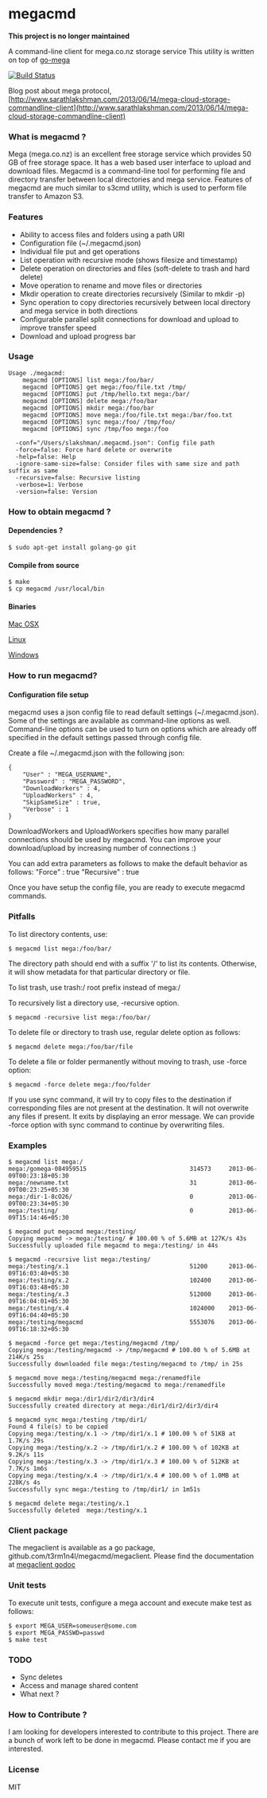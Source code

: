 megacmd
=======

**This project is no longer maintained**

A command-line client for mega.co.nz storage service
This utility is written on top of [go-mega](http://github.com/t3rm1n4l/go-mega)

[![Build Status](https://secure.travis-ci.org/t3rm1n4l/megacmd.png?branch=master)](http://travis-ci.org/t3rm1n4l/megacmd)


Blog post about mega protocol, [http://www.sarathlakshman.com/2013/06/14/mega-cloud-storage-commandline-client](http://www.sarathlakshman.com/2013/06/14/mega-cloud-storage-commandline-client)

### What is megacmd ?
Mega (mega.co.nz) is an excellent free storage service which provides 50 GB of free storage space. It has a web based user interface to upload and download files.
Megacmd is a command-line tool for performing file and directory transfer between local directories and mega service. Features of megacmd are much similar to s3cmd utility, which is used to perform file transfer to Amazon S3.

### Features
  - Ability to access files and folders using a path URI
  - Configuration file (~/.megacmd.json)
  - Individual file put and get operations
  - List operation with recursive mode (shows filesize and timestamp)
  - Delete operation on directories and files (soft-delete to trash and hard delete)
  - Move operation to rename and move files or directories
  - Mkdir operation to create directories recursively (Similar to mkdir -p)
  - Sync operation to copy directories recursively between local directory and mega service in both directions
  - Configurable parallel split connections for download and upload to improve transfer speed
  - Download and upload progress bar

### Usage
    Usage ./megacmd:
        megacmd [OPTIONS] list mega:/foo/bar/
        megacmd [OPTIONS] get mega:/foo/file.txt /tmp/
        megacmd [OPTIONS] put /tmp/hello.txt mega:/bar/
        megacmd [OPTIONS] delete mega:/foo/bar
        megacmd [OPTIONS] mkdir mega:/foo/bar
        megacmd [OPTIONS] move mega:/foo/file.txt mega:/bar/foo.txt
        megacmd [OPTIONS] sync mega:/foo/ /tmp/foo/
        megacmd [OPTIONS] sync /tmp/foo mega:/foo

      -conf="/Users/slakshman/.megacmd.json": Config file path
      -force=false: Force hard delete or overwrite
      -help=false: Help
      -ignore-same-size=false: Consider files with same size and path suffix as same
      -recursive=false: Recursive listing
      -verbose=1: Verbose
      -version=false: Version

### How to obtain megacmd ?

#### Dependencies ?
    $ sudo apt-get install golang-go git

#### Compile from source

    $ make
    $ cp megacmd /usr/local/bin

#### Binaries

[Mac OSX](https://mega.co.nz/#!HE9THAwL!RzOtsmqpAf31K_6BOBmiDF9j97whf028v7jkMGJpCXI)

[Linux](https://mega.co.nz/#!2cNmHZjY!DARXJRmvakZ09Wjvc39GYlUeGzx7aM6NamU2wB9kHM4)

[Windows](https://mega.co.nz/#!uQdDxLhY!dtRe7DfsApiI9EeprNDg-QBgT8JPTL4OwPRC9__-1tw)

### How to run megacmd?

#### Configuration file setup

megacmd uses a json config file to read default settings (~/.megacmd.json). Some of the settings
are available as command-line options as well. Command-line options can be used
to turn on options which are already off specified in the default settings passed through config file.

Create a file ~/.megacmd.json with the following json:

    {
        "User" : "MEGA_USERNAME",
        "Password" : "MEGA_PASSWORD",
        "DownloadWorkers" : 4,
        "UploadWorkers" : 4,
        "SkipSameSize" : true,
        "Verbose" : 1
    }

DownloadWorkers and UploadWorkers specifies how many parallel connections should be used by megacmd.
You can improve your download/upload by increasing number of connections :)


You can add extra parameters as follows to make the default behavior as follows:
    "Force" : true
    "Recursive" : true

Once you have setup the config file, you are ready to execute megacmd commands.

### Pitfalls
To list directory contents, use:

    $ megacmd list mega:/foo/bar/

The directory path should end with a suffix '/' to list its contents. Otherwise, it will show metadata for that particular directory or file.

To list trash, use trash:/ root prefix instead of mega:/

To recursively list a directory use, -recursive option.

    $ megacmd -recursive list mega:/foo/bar/

To delete file or directory to trash use, regular delete option as follows:

    $ megacmd delete mega:/foo/bar/file

To delete a file or folder permanently without moving to trash, use -force option:

    $ megacmd -force delete mega:/foo/folder

If you use sync command, it will try to copy files to the destination if corresponding files are not present at the destination. It will not overwrite any files if present. It exits by displaying an error message. We can provide -force option with sync command to continue by overwriting files.

### Examples

    $ megacmd list mega:/
    mega:/gomega-084959515                             314573     2013-06-09T00:23:18+05:30
    mega:/newname.txt                                  31         2013-06-09T00:23:25+05:30
    mega:/dir-1-8cO26/                                 0          2013-06-09T00:23:34+05:30
    mega:/testing/                                     0          2013-06-09T15:14:46+05:30

    $ megacmd put megacmd mega:/testing/
    Copying megacmd -> mega:/testing/ # 100.00 % of 5.6MB at 127K/s 43s 
    Successfully uploaded file megacmd to mega:/testing/ in 44s

    $ megacmd -recursive list mega:/testing/ 
    mega:/testing/x.1                                  51200      2013-06-09T16:03:40+05:30
    mega:/testing/x.2                                  102400     2013-06-09T16:03:48+05:30
    mega:/testing/x.3                                  512000     2013-06-09T16:04:01+05:30
    mega:/testing/x.4                                  1024000    2013-06-09T16:04:40+05:30
    mega:/testing/megacmd                              5553076    2013-06-09T16:18:32+05:30

    $ megacmd -force get mega:/testing/megacmd /tmp/
    Copying mega:/testing/megacmd -> /tmp/megacmd # 100.00 % of 5.6MB at 214K/s 25s 
    Successfully downloaded file mega:/testing/megacmd to /tmp/ in 25s

    $ megacmd move mega:/testing/megacmd mega:/renamedfile
    Successfully moved mega:/testing/megacmd to mega:/renamedfile

    $ megacmd mkdir mega:/dir1/dir2/dir3/dir4
    Successfully created directory at mega:/dir1/dir2/dir3/dir4

    $ megacmd sync mega:/testing /tmp/dir1/
    Found 4 file(s) to be copied
    Copying mega:/testing/x.1 -> /tmp/dir1/x.1 # 100.00 % of 51KB at 1.7K/s 29s 
    Copying mega:/testing/x.2 -> /tmp/dir1/x.2 # 100.00 % of 102KB at 9.2K/s 11s 
    Copying mega:/testing/x.3 -> /tmp/dir1/x.3 # 100.00 % of 512KB at 7.7K/s 1m6s 
    Copying mega:/testing/x.4 -> /tmp/dir1/x.4 # 100.00 % of 1.0MB at 228K/s 4s 
    Successfully sync mega:/testing to /tmp/dir1/ in 1m51s

    $ megacmd delete mega:/testing/x.1
    Successfully deleted  mega:/testing/x.1

### Client package

The megaclient is available as a go package, github.com/t3rm1n4l/megacmd/megaclient.
Please find the documentation at [megaclient godoc](http://godoc.org/github.com/t3rm1n4l/megacmd/client)

### Unit tests

To execute unit tests, configure a mega account and execute make test as
follows:

    $ export MEGA_USER=someuser@some.com
    $ export MEGA_PASSWD=passwd
    $ make test

### TODO

* Sync deletes
* Access and manage shared content
* What next ?

### How to Contribute ?

I am looking for developers interested to contribute to this project. There are a bunch of work left to be done in megacmd. Please contact me if you are interested.

### License

MIT
